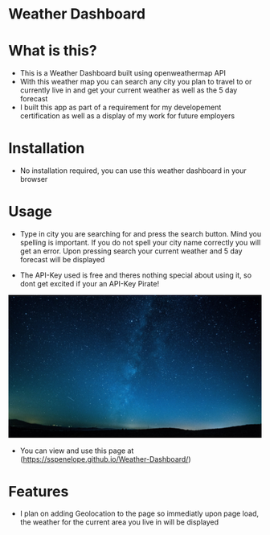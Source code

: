 # Weather Dashboard

# What is this?
- This is a Weather Dashboard built using openweathermap API 
- With this weather map you can search any city you plan to travel to or currently live in and get your current
weather as well as the 5 day forecast
- I built this app as part of a requirement for my developement certification as well as a display of my work for future employers 

# Installation 
- No installation required, you can use this weather dashboard in your browser

# Usage
- Type in city you are searching for and  press the search button. Mind you spelling is important. If you do not spell your city name correctly you will get an error. Upon pressing search your current weather and 5 day forecast will be displayed

- The API-Key used is free and theres nothing special about using it, so dont get excited if your an API-Key Pirate!

![alt text](.//assets/images/night-sky-stars-scenery-landscape-21-4K.jpg)

- You can view and use this page at (https://sspenelope.github.io/Weather-Dashboard/)

# Features 
- I plan on adding Geolocation to the page so immediatly upon page load, the weather for the current area you live in will be displayed 

